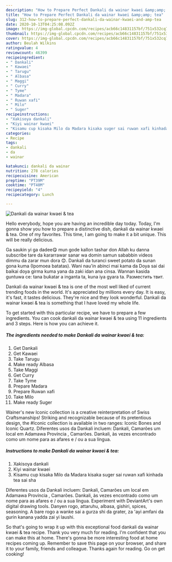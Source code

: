 ```yaml
---
description: "How to Prepare Perfect Dankali da wainar kwaei &amp;amp; tea"
title: "How to Prepare Perfect Dankali da wainar kwaei &amp;amp; tea"
slug: 312-how-to-prepare-perfect-dankali-da-wainar-kwaei-and-amp-tea
date: 2020-10-13T04:25:08.092Z
image: https://img-global.cpcdn.com/recipes/acb66c14831157bf/751x532cq70/dankali-da-wainar-kwaei-tea-recipe-main-photo.jpg
thumbnail: https://img-global.cpcdn.com/recipes/acb66c14831157bf/751x532cq70/dankali-da-wainar-kwaei-tea-recipe-main-photo.jpg
cover: https://img-global.cpcdn.com/recipes/acb66c14831157bf/751x532cq70/dankali-da-wainar-kwaei-tea-recipe-main-photo.jpg
author: Beulah Wilkins
ratingvalue: 4
reviewcount: 46399
recipeingredient:
- " Dankali"
- " Kawaei"
- " Tarugu"
- " Albasa"
- " Maggi"
- " Curry"
- " Tyme"
- " Madara"
- " Ruwan xafi"
- " Milo"
- " Suger"
recipeinstructions:
- "Xakisoya dankali"
- "Kiyi wainar kwaei"
- "Kisamu cup kisaka Milo da Madara kisaka suger sai ruwan xafi kinhada tea sai sha"
categories:
- Recipe
tags:
- dankali
- da
- wainar

katakunci: dankali da wainar 
nutrition: 278 calories
recipecuisine: American
preptime: "PT39M"
cooktime: "PT40M"
recipeyield: "4"
recipecategory: Lunch

---
```



![Dankali da wainar kwaei &amp; tea](https://img-global.cpcdn.com/recipes/acb66c14831157bf/751x532cq70/dankali-da-wainar-kwaei-tea-recipe-main-photo.jpg)

Hello everybody, hope you are having an incredible day today. Today, I'm gonna show you how to prepare a distinctive dish, dankali da wainar kwaei &amp; tea. One of my favorites. This time, I am going to make it a bit unique. This will be really delicious.

Ga saukin yi ga dadee😋 mun gode kallon tashar don Allah ku danna subscribe tare da kararrawar sanar wa domin samun sababbin videos dimmu da zarar mun dora 😊. Dankali da turanci sweet potato da sunan gona kuma (Ipomoea batatas). Wani nau&#39;in abinci mai kama da Doya sai dai baikai doya girma kuma yana da zaki idan ana cinsa. Wannan ƙasida guntuwa ce: tana buƙatar a inganta ta, kuna iya gyara ta. Разместить твит.

Dankali da wainar kwaei &amp; tea is one of the most well liked of current trending foods in the world. It's appreciated by millions every day. It is easy, it's fast, it tastes delicious. They're nice and they look wonderful. Dankali da wainar kwaei &amp; tea is something that I have loved my whole life.


To get started with this particular recipe, we have to prepare a few ingredients. You can cook dankali da wainar kwaei &amp; tea using 11 ingredients and 3 steps. Here is how you can achieve it.

<!--inarticleads1-->

##### The ingredients needed to make Dankali da wainar kwaei &amp; tea:

1. Get  Dankali
1. Get  Kawaei
1. Take  Tarugu
1. Make ready  Albasa
1. Take  Maggi
1. Get  Curry
1. Take  Tyme
1. Prepare  Madara
1. Prepare  Ruwan xafi
1. Take  Milo
1. Make ready  Suger


Wainer&#39;s new Iconic collection is a creative reinterpretation of Swiss Craftsmanships! Striking and recognizable because of its pretentious design, the #Iconic collection is available in two ranges: Iconic Bones and Iconic Quartz. Diferentes usos da Dankali incluem: Dankali, Camarões um local em Adamawa Província , Camarões. Dankali, às vezes encontrado como um nome para as afares e / ou a sua língua. 

<!--inarticleads2-->

##### Instructions to make Dankali da wainar kwaei &amp; tea:

1. Xakisoya dankali
1. Kiyi wainar kwaei
1. Kisamu cup kisaka Milo da Madara kisaka suger sai ruwan xafi kinhada tea sai sha


Diferentes usos da Dankali incluem: Dankali, Camarões um local em Adamawa Província , Camarões. Dankali, às vezes encontrado como um nome para as afares e / ou a sua língua. Experiment with DeviantArt&#39;s own digital drawing tools. Danyen rogo, attaruhu, albasa, gishiri, spices, seasoning. A bare rogo a wanke sai a gurza shi da grater, za &#39;ayi amfani da gurin kanana yadda zai yi laushi. 

So that's going to wrap it up with this exceptional food dankali da wainar kwaei &amp; tea recipe. Thank you very much for reading. I'm confident that you can make this at home. There's gonna be more interesting food at home recipes coming up. Remember to save this page on your browser, and share it to your family, friends and colleague. Thanks again for reading. Go on get cooking!
